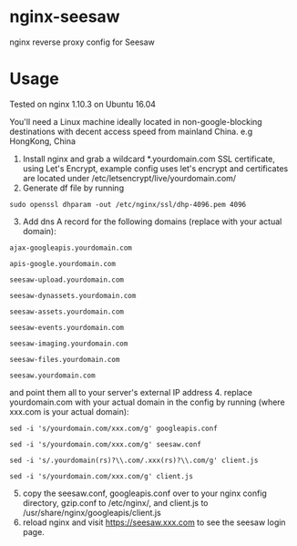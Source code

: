# nginx-seesaw
nginx reverse proxy config for Seesaw

# Usage
Tested on nginx 1.10.3 on Ubuntu 16.04

You'll need a Linux machine ideally located in non-google-blocking destinations with decent access speed from mainland China. e.g HongKong, China

1. Install nginx and grab a wildcard *.yourdomain.com SSL certificate, using Let's Encrypt, example config uses let's encrypt and certificates are located under /etc/letsencrypt/live/yourdomain.com/
2. Generate df file by running 

`sudo openssl dhparam -out /etc/nginx/ssl/dhp-4096.pem 4096`

3. Add dns A record for the following domains (replace with your actual domain):

`ajax-googleapis.yourdomain.com`

`apis-google.yourdomain.com`

`seesaw-upload.yourdomain.com`

`seesaw-dynassets.yourdomain.com`

`seesaw-assets.yourdomain.com`

`seesaw-events.yourdomain.com`

`seesaw-imaging.yourdomain.com`

`seesaw-files.yourdomain.com`

`seesaw.yourdomain.com`

and point them all to your server's external IP address
4. replace yourdomain.com with your actual domain in the config by running (where xxx.com is your actual domain):

`sed -i 's/yourdomain.com/xxx.com/g' googleapis.conf`

`sed -i 's/yourdomain.com/xxx.com/g' seesaw.conf`

`sed -i 's/.yourdomain(rs)?\\.com/.xxx(rs)?\\.com/g' client.js`

`sed -i 's/yourdomain.com/xxx.com/g' client.js`

5. copy the seesaw.conf, googleapis.conf over to your nginx config directory, gzip.conf to /etc/nginx/, and client.js to /usr/share/nginx/googleapis/client.js
6. reload nginx and visit https://seesaw.xxx.com to see the seesaw login page.
